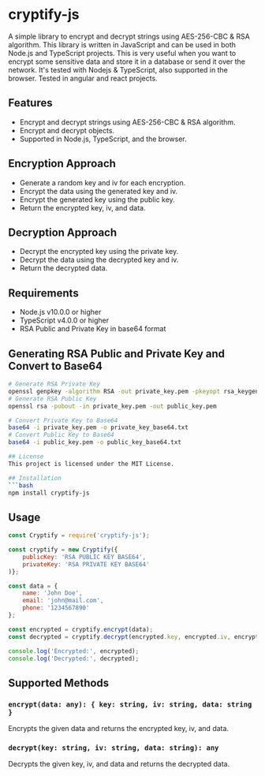 # cryptify-js
A simple library to encrypt and decrypt strings using AES-256-CBC & RSA algorithm.
This library is written in JavaScript and can be used in both Node.js and TypeScript projects.
This is very useful when you want to encrypt some sensitive data and store it in a database or send it over the network.
It's tested with Nodejs & TypeScript, also supported in the browser. Tested in angular and react projects.

## Features
- Encrypt and decrypt strings using AES-256-CBC & RSA algorithm.
- Encrypt and decrypt objects.
- Supported in Node.js, TypeScript, and the browser.

## Encryption Approach
- Generate a random key and iv for each encryption.
- Encrypt the data using the generated key and iv.
- Encrypt the generated key using the public key.
- Return the encrypted key, iv, and data.

## Decryption Approach
- Decrypt the encrypted key using the private key.
- Decrypt the data using the decrypted key and iv.
- Return the decrypted data.

## Requirements
- Node.js v10.0.0 or higher
- TypeScript v4.0.0 or higher
- RSA Public and Private Key in base64 format

## Generating RSA Public and Private Key and Convert to Base64
```bash
# Generate RSA Private Key
openssl genpkey -algorithm RSA -out private_key.pem -pkeyopt rsa_keygen_bits:2048
# Generate RSA Public Key
openssl rsa -pubout -in private_key.pem -out public_key.pem

# Convert Private Key to Base64
base64 -i private_key.pem -o private_key_base64.txt
# Convert Public Key to Base64
base64 -i public_key.pem -o public_key_base64.txt

## License
This project is licensed under the MIT License.

## Installation
```bash
npm install cryptify-js
```

## Usage
```javascript
const Cryptify = require('cryptify-js');

const cryptify = new Cryptify({
    publicKey: 'RSA PUBLIC KEY BASE64',
    privateKey: 'RSA PRIVATE KEY BASE64'
)};

const data = {
    name: 'John Doe',
    email: 'john@mail.com',
    phone: '1234567890'
};

const encrypted = cryptify.encrypt(data);
const decrypted = cryptify.decrypt(encrypted.key, encrypted.iv, encrypted.data);

console.log('Encrypted:', encrypted);
console.log('Decrypted:', decrypted);
```

## Supported Methods

### `encrypt(data: any): { key: string, iv: string, data: string }`
Encrypts the given data and returns the encrypted key, iv, and data.

### `decrypt(key: string, iv: string, data: string): any`
Decrypts the given key, iv, and data and returns the decrypted data.

